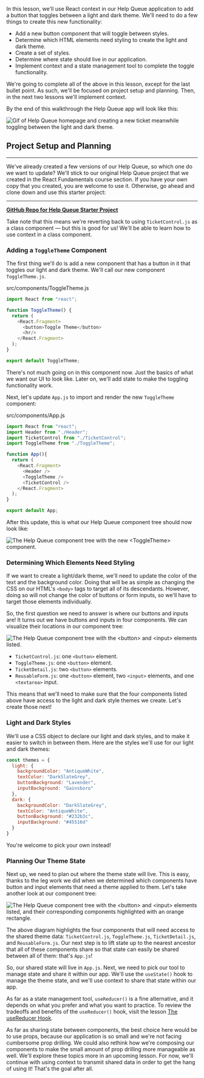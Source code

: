 In this lesson, we'll use React context in our Help Queue application to add a button that toggles between a light and dark theme. We'll need to do a few things to create this new functionality:

* Add a new button component that will toggle between styles.
* Determine which HTML elements need styling to create the light and dark theme.
* Create a set of styles.
* Determine where state should live in our application.
* Implement context and a state management tool to complete the toggle functionality.

We're going to complete all of the above in this lesson, except for the last bullet point. As such, we'll be focused on project setup and planning. Then, in the next two lessons we'll implement context.

By the end of this walkthrough the Help Queue app will look like this:

![Gif of Help Queue homepage and creating a new ticket meanwhile toggling between the light and dark theme.](https://learnhowtoprogram.s3.us-west-2.amazonaws.com/React/Week-5-React-2020/help-queue-light-dark-theme.gif)

## Project Setup and Planning
---

We've already created a few versions of our Help Queue, so which one do we want to update? We'll stick to our original Help Queue project that we created in the React Fundamentals course section. If you have your own copy that you created, you are welcome to use it. Otherwise, go ahead and clone down and use this starter project:

---
**[<i class="glyphicon glyphicon-folder-open"></i>  GitHub Repo for Help Queue Starter Project](https://github.com/epicodus-lessons/react-help-queue-starter-project)**

Take note that this means we're reverting back to using `TicketControl.js` as a class component — but this is good for us! We'll be able to learn how to use context in a class component.

### Adding a `ToggleTheme` Component

The first thing we'll do is add a new component that has a button in it that toggles our light and dark theme. We'll call our new component `ToggleTheme.js`.

<div class="filename">src/components/ToggleTheme.js</div>

```js
import React from "react";

function ToggleTheme() {
  return (
    <React.Fragment>
      <button>Toggle Theme</button>
      <hr/>
    </React.Fragment>
  );
}

export default ToggleTheme;
```

There's not much going on in this component now. Just the basics of what we want our UI to look like. Later on, we'll add state to make the toggling functionality work. 

Next, let's update `App.js` to import and render the new `ToggleTheme` component:

<div class="filename">src/components/App.js</div>

```js
import React from "react";
import Header from "./Header";
import TicketControl from "./TicketControl";
import ToggleTheme from "./ToggleTheme";

function App(){
  return (
    <React.Fragment>
      <Header />
      <ToggleTheme />
      <TicketControl />
    </React.Fragment>
  );
}

export default App;
```

After this update, this is what our Help Queue component tree should now look like:

![The Help Queue component tree with the new `<ToggleTheme>` component.](https://learnhowtoprogram.s3.us-west-2.amazonaws.com/React/Week-5-React-2020/context-help-queue-component-tree-with-toggle.png)

### Determining Which Elements Need Styling

If we want to create a light/dark theme, we'll need to update the color of the text and the background color. Doing that will be as simple as changing the CSS on our HTML's `<body>` tags to target all of its descendants. However, doing so will not change the color of buttons or form inputs, so we'll have to target those elements individually. 

So, the first question we need to answer is where our buttons and inputs are! It turns out we have buttons and inputs in four components. We can visualize their locations in our component tree:

![The Help Queue component tree with the `<button>` and `<input>` elements listed.](https://learnhowtoprogram.s3.us-west-2.amazonaws.com/React/Week-5-React-2020/context-help-queue-component-tree-with-UI-elements.png)

* `TicketControl.js`: one `<button>` element.
* `ToggleTheme.js`: one `<button>` element.
* `TicketDetail.js`: two `<button>` elements.
* `ReusableForm.js`: one `<button>` element, two `<input>` elements, and one `<textarea>` input.

This means that we'll need to make sure that the four components listed above have access to the light and dark style themes we create. Let's create those next!

### Light and Dark Styles

We'll use a CSS object to declare our light and dark styles, and to make it easier to switch in between them. Here are the styles we'll use for our light and dark themes:

```js
const themes = {
  light: {
    backgroundColor: "AntiqueWhite",
    textColor: "DarkSlateGrey",
    buttonBackground: "Lavender", 
    inputBackground: "Gainsboro"
  },
  dark: {
    backgroundColor: "DarkSlateGrey",
    textColor: "AntiqueWhite",
    buttonBackground: "#232b3c",
    inputBackground: "#45516d"
  }
}
```

You're welcome to pick your own instead!

### Planning Our Theme State

Next up, we need to plan out where the theme state will live. This is easy, thanks to the leg work we did when we determined which components have button and input elements that need a theme applied to them. Let's take another look at our component tree:

![The Help Queue component tree with the `<button>` and `<input>` elements listed, and their corresponding components highlighted with an orange rectangle.](https://learnhowtoprogram.s3.us-west-2.amazonaws.com/React/Week-5-React-2020/context-help-queue-component-tree-with-UI-elements-highlighted.png)

The above diagram highlights the four components that will need access to the shared theme data: `TicketControl.js`, `ToggleTheme.js`, `TicketDetail.js`, and `ReusableForm.js`. Our next step is to lift state up to the nearest ancestor that all of these components share so that state can easily be shared between all of them: that's `App.js`! 

So, our shared state will live in `App.js`. Next, we need to pick our tool to manage state and share it within our app. We'll use the `useState()` hook to manage the theme state, and we'll use context to share that state within our app. 

As far as a state management tool, `useReducer()` is a fine alternative, and it depends on what you prefer and what you want to practice. To review the tradeoffs and benefits of the `useReducer()` hook, visit the lesson [The useReducer Hook](/react/react-with-apis/the-usereducer-hook).

As far as sharing state between components, the best choice here would be to use props, because our application is so small and we're not facing cumbersome prop drilling. We could also rethink how we're composing our components to make the small amount of prop drilling more manageable as well. We'll explore these topics more in an upcoming lesson. For now, we'll continue with using context to transmit shared data in order to get the hang of using it! That's the goal after all.